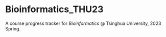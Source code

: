 # Bioinformatics_THU23

A course progress tracker for *Bioinformatics* @ Tsinghua University, 2023 Spring.
